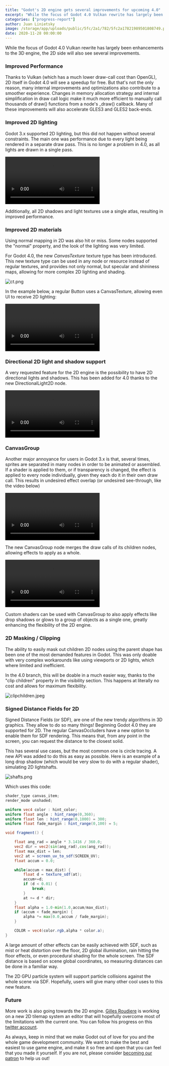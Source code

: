 ```yaml
---
title: "Godot's 2D engine gets several improvements for upcoming 4.0"
excerpt: "While the focus of Godot 4.0 Vulkan rewrite has largely been improvements to the 3D engine, the 2D side will also see several improvements."
categories: ["progress-report"]
author: Juan Linietsky
image: /storage/app/uploads/public/5fc/2a1/782/5fc2a17821989501808749.png
date: 2020-11-28 00:00:00
---
```


While the focus of Godot 4.0 Vulkan rewrite has largely been enhancements to the 3D engine, the 2D side will also see several improvements.

### Improved Performance

Thanks to Vulkan (which has a much lower draw-call cost than OpenGL), 2D itself in Godot 4.0 will see a speedup for free. But that's not the only reason, many internal improvements and optimizations also contribute to a smoother experience. Changes in memory allocation strategy and internal simplification in draw call logic make it much more efficient to manually call thousands of draw() functions from a node's _draw() callback. Many of these improvements will also accelerate GLES3 and GLES2 back-ends.


### Improved 2D lighting

Godot 3.x supported 2D lighting, but this did not happen without several constraints. The main one was performance due to every light being rendered in a separate draw pass. This is no longer a problem in 4.0, as all lights are drawn in a single pass.

<video controls>
<source src="/storage/app/media/4.0/16lights.mp4" type="video/mp4">
</video>

Additionally, all 2D shadows and light textures use a single atlas, resulting in improved performance.

### Improved 2D materials

Using normal mapping in 2D was also hit or miss. Some nodes supported the "normal" property, and the look of the lighting was very limited.

For Godot 4.0, the new *CanvasTexture* texture type has been introduced. This new texture type can be used in any node or resource instead of regular textures, and provides not only normal, but specular and shininess maps, allowing for more complex 2D lighting and shading.

![ct.png](/storage/app/uploads/public/5fc/29b/040/5fc29b040313b176851112.png)

In the example below, a regular Button uses a CanvasTexture, allowing even UI to receive 2D lighting:

<video controls>
<source src="/storage/app/media/4.0/gg2.mp4" type="video/mp4">
</video>

### Directional 2D light and shadow support

A very requested feature for the 2D engine is the possibility to have 2D directional lights and shadows. This has been added for 4.0 thanks to the new DirectionalLight2D node.

<video controls>
<source src="/storage/app/media/4.0/dl2.mp4" type="video/mp4">
</video>

### CanvasGroup

Another major annoyance for users in Godot 3.x is that, several times, sprites are separated in many nodes in order to be animated or assembled. If a shader is applied to them, or if transparency is changed, the effect is applied to every node individually, given they each do it in their own draw call. This results in undesired effect overlap (or undesired see-through, like the video below)

<video controls>
<source src="/storage/app/media/4.0/cgroup2.mp4" type="video/mp4">
</video>

The new CanvasGroup node merges the draw calls of its children nodes, allowing effects to apply as a whole.

<video controls>
<source src="/storage/app/media/4.0/cgroup1.mp4" type="video/mp4">
</video>

Custom shaders can be used with CanvasGroup to also apply effects like drop shadows or glows to a group of objects as a single one, greatly enhancing the flexibility of the 2D engine.


### 2D Masking / Clipping

The ability to easily mask out children 2D nodes using the parent shape has been one of the most demanded features in Godot. This was only doable with very complex workarounds like using viewports or 2D lights, which where limited and inefficient.

In the 4.0 branch, this will be doable in a much easier way, thanks to the "clip children" property in the visibility section. This happens at literally no cost and allows for maximum flexibility.

![clipchildren.jpeg](/storage/app/uploads/public/5fc/29d/914/5fc29d9142907447129624.jpeg)

### Signed Distance Fields for 2D

Signed Distance Fields (or SDF), are one of the new trendy algorithms in 3D graphics. They allow to do so many things! Beginning Godot 4.0 they are supported for 2D. The regular CanvasOccluders have a new option to enable them for SDF rendering. This means that, from any point in the screen, you can request the distance to the closest solid.

This has several use cases, but the most common one is circle tracing. A new API was added to do this as easy as possible. Here is an example of a long drop shadow (which would be very slow to do with a regular shader), simulating 2D lightshafts.

![shafts.png](/storage/app/uploads/public/5fc/29e/9b6/5fc29e9b68aac765092840.png)

Which uses this code:

```glsl
shader_type canvas_item;
render_mode unshaded;

uniform vec4 color : hint_color;
uniform float angle : hint_range(0,360);
uniform float len : hint_range(0,1000) = 300;
uniform float fade_margin : hint_range(0,100) = 5;

void fragment() {

	float ang_rad = angle * 3.1416 / 360.0;
	vec2 dir = vec2(sin(ang_rad),cos(ang_rad));
	float max_dist = len;
	vec2 at = screen_uv_to_sdf(SCREEN_UV);
	float accum = 0.0;

	while(accum < max_dist) {
	    float d = texture_sdf(at);
	    accum+=d;
	    if (d < 0.01) {
	        break;
	    }
	    at += d * dir;
	}
	float alpha = 1.0-min(1.0,accum/max_dist);
	if (accum < fade_margin) {
		alpha *= max(0.0,accum / fade_margin);
	}

	COLOR = vec4(color.rgb,alpha * color.a);
}

```

A large amount of other effects can be easily achieved with SDF, such as mist or heat distortion over the floor, 2D global illumination, rain hitting the floor effects, or even procedural shading for the whole screen. The SDF distance is based on scene global coordinates, so measuring distances can be done in a familiar way.

The 2D GPU particle system will support particle collisions against the whole scene via SDF. Hopefully, users will give many other cool uses to this new feature.

### Future

More work is also going towards the 2D engine. [Gilles Roudiere](https://godotengine.org/article/announcing-new-hire-gilles-roudiere) is working on a new 2D tilemap system an editor that will hopefully overcome most of the limitations with the current one. You can follow his progress on this [twitter account](https://twitter.com/gr0ud).

As always, keep in mind that we make Godot out of love for you and the whole game development community. We want to make the best and easiest to use game engine, and make it so free and open that you can feel that you made it yourself. If you are not, please consider [becoming our patron](https://www.patreon.com/godotengine) to help us out!
